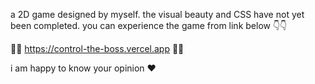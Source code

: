 a 2D game designed by myself.
the visual beauty and CSS have not yet been completed.
you can experience the game from link below 👇👇

🚥🚦 https://control-the-boss.vercel.app 🚦🚥

i am happy to know your opinion ❤

